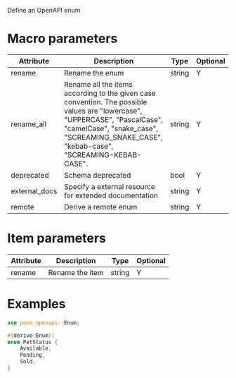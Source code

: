 Define an OpenAPI enum

# Macro parameters

| Attribute     | Description                                                                                                                                                                                                           | Type   | Optional |
|---------------|-----------------------------------------------------------------------------------------------------------------------------------------------------------------------------------------------------------------------|--------|----------|
| rename        | Rename the enum                                                                                                                                                                                                       | string | Y        |
| rename_all    | Rename all the items according to the given case convention. The possible values are "lowercase", "UPPERCASE", "PascalCase", "camelCase", "snake_case", "SCREAMING_SNAKE_CASE", "kebab-case", "SCREAMING-KEBAB-CASE". | string | Y        |
| deprecated    | Schema deprecated                                                                                                                                                                                                     | bool   | Y        |
| external_docs | Specify a external resource for extended documentation                                                                                                                                                                | string | Y        |
| remote        | Derive a remote enum                                                                                                                                                                                                  | string | Y        |

# Item parameters

| Attribute | Description     | Type   | Optional |
|-----------|-----------------|--------|----------|
| rename    | Rename the item | string | Y        |

# Examples

```rust
use poem_openapi::Enum;

#[derive(Enum)]
enum PetStatus {
    Available,
    Pending,
    Sold,
}
```
